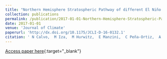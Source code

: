 ```yaml
---
title: "Northern Hemisphere Stratospheric Pathway of different El Niño flavors in stratosphere-resolving CMIP5 models"
collection: publications
permalink: /publication/2017-01-01-Northern-Hemisphere-Stratospheric-Pathway-of-different-El-Nio-flavors-in-stratosphere-resolving-CMIP5-models
date: 2017-01-01
venue: 'Journal of Climate'
paperurl: 'http://dx.doi.org/10.1175/JCLI-D-16-0132.1'
citation: ' N Calvo,  M Iza,  M Hurwitz,  E Manzini,  C Peña-Ortiz,  A Butler,  C Cagnazzo,  S Ineson,  C Garfinkel, &quot;Northern Hemisphere Stratospheric Pathway of different El Niño flavors in stratosphere-resolving CMIP5 models.&quot; Journal of Climate, 2017.'
---
```

[Access paper here](http://dx.doi.org/10.1175/JCLI-D-16-0132.1){:target="_blank"}
